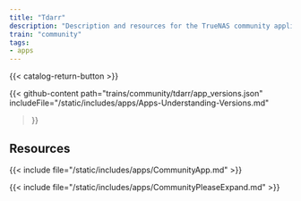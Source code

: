 ```yaml
---
title: "Tdarr"
description: "Description and resources for the TrueNAS community application called Tdarr."
train: "community"
tags:
- apps
---
```


{{< catalog-return-button >}}

{{< github-content 
    path="trains/community/tdarr/app_versions.json"
	includeFile="/static/includes/apps/Apps-Understanding-Versions.md"
>}}

## Resources

{{< include file="/static/includes/apps/CommunityApp.md" >}}

{{< include file="/static/includes/apps/CommunityPleaseExpand.md" >}}

<!--
<div class="docs-sections">

{{< doc-card title="<appname> Deployments" link="/resources/"
descr="How to deploy and configure the <appname> app." >}}

</div>
-->
